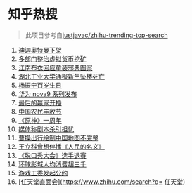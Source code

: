 # 知乎热搜

> 此项目参考自[justjavac/zhihu-trending-top-search](https://github.com/justjavac/zhihu-trending-top-search/blob/main/utils.ts)

<!-- BEGIN -->
  <!-- 最后更新时间:Fri Sep 24 2021 16:15:24 GMT+0000 (Coordinated Universal Time) -->
  1. [迪迦奥特曼下架](https://www.zhihu.com/search?q=迪迦奥特曼)
1. [多部门整治虚拟货币挖矿](https://www.zhihu.com/search?q=虚拟货币)
1. [江南布衣回应童装邪典图案](https://www.zhihu.com/search?q=江南布衣)
1. [湖北工业大学通报新生坠楼死亡](https://www.zhihu.com/search?q=湖北工业大学)
1. [杨振宁百岁生日](https://www.zhihu.com/search?q=杨振宁)
1. [华为 nova9 系列发布](https://www.zhihu.com/search?q=华为nova9)
1. [最后的赢家开播](https://www.zhihu.com/search?q=最后的赢家)
1. [中国农民丰收节](https://www.zhihu.com/search?q=中国农民丰收节)
1. [《原神》一周年](https://www.zhihu.com/search?q=原神)
1. [媒体称剧本杀引担忧](https://www.zhihu.com/search?q=剧本杀)
1. [曹操出行绘制中国地图不完整](https://www.zhihu.com/search?q=曹操出行)
1. [王立科曾想停播《人民的名义》](https://www.zhihu.com/search?q=王立科)
1. [《脱口秀大会》选手退赛](https://www.zhihu.com/search?q=脱口秀大会)
1. [环球影城人均消费超三千 ](https://www.zhihu.com/search?q=环球影城)
1. [游戏工委发起公约](https://www.zhihu.com/search?q=游戏工委)
1. [任天堂直面会](https://www.zhihu.com/search?q= 任天堂)
  <!-- END -->